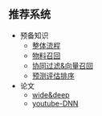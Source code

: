 ## 推荐系统
   - 预备知识
        - [整体流程](/paper/pipeline.md)
        - [物料召回](/paper/pipeline2.md)
        - [协同过滤&向量召回](/paper/pipeline3.md)
        - [预测评估排序](/paper/pipeline4.md)
   - 论文
        - [wide&deep](/paper/wide&deep.md)
        - [youtube-DNN](/paper/youtube-DNN.md)